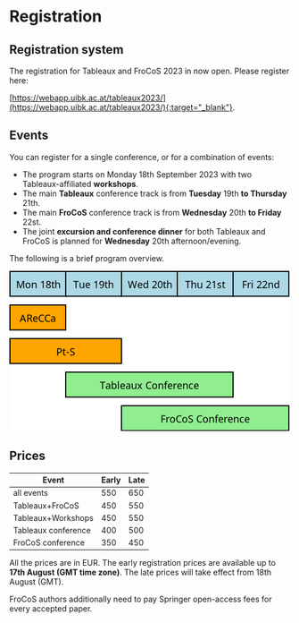 # Registration

## Registration system

The registration for Tableaux and FroCoS 2023 in now open.  Please register here:

[https://webapp.uibk.ac.at/tableaux2023/](https://webapp.uibk.ac.at/tableaux2023/){:target="_blank"}.

## Events

You can register for a single conference, or for a combination of events:

* The program starts on Monday 18th September 2023 with two Tableaux-affiliated **workshops**.
* The main **Tableaux** conference track is from **Tuesday** 19th **to Thursday** 21th.
* The main **FroCoS** conference track is from **Wednesday** 20th **to Friday** 22st.
* The joint <b>excursion and conference dinner</b> for both Tableaux and FroCoS is planned for **Wednesday** 20th afternoon/evening.

The following is a brief program overview.

![overview](data/overview.png "Program overview")

## Prices 

| Event         | Early     | Late |
|--------------|-----------|------------|
| all events | 550      | 650        |
| Tableaux+FroCoS | 450 | 550        |
| Tableaux+Workshops | 450 | 550        |
| Tableaux conference | 400  | 500        |
| FroCoS conference | 350 | 450 |

All the prices are in EUR.
The early registration prices are available up to **17th August (GMT time zone)**.  The late prices will take effect from 18th August (GMT).

FroCoS authors additionally need to pay Springer open-access fees for every accepted paper.

